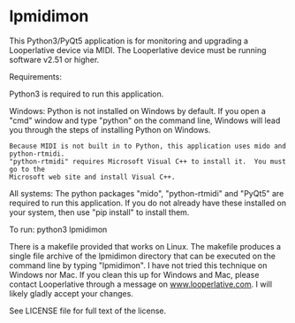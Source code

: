 # lpmidimon

This Python3/PyQt5 application is for monitoring and upgrading a Looperlative device
via MIDI.  The Looperlative device must be running software v2.51 or higher.

Requirements:

Python3 is required to run this application.

Windows:
	Python is not installed on Windows by default.  If you open a "cmd" window and type
	"python" on the command line, Windows will lead you through the steps of installing
	Python on Windows.

	Because MIDI is not built in to Python, this application uses mido and python-rtmidi.
	"python-rtmidi" requires Microsoft Visual C++ to install it.  You must go to the
	Microsoft web site and install Visual C++.

All systems:
	The python packages "mido", "python-rtmidi" and "PyQt5" are required to run this
	application.  If you do not already have these installed on your system, then
	use "pip install" to install them.

To run:
	python3 lpmidimon

There is a makefile provided that works on Linux.  The makefile produces a single file
archive of the lpmidimon directory that can be executed on the command line by typing
"lpmidimon".  I have not tried this technique on Windows nor Mac.  If you clean this
up for Windows and Mac, please contact Looperlative through a message on
www.looperlative.com.  I will likely gladly accept your changes.

See LICENSE file for full text of the license.